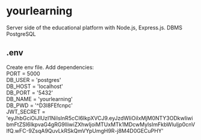 # yourlearning 
Server side of the educational platform with Node.js, Express.js. DBMS PostgreSQL
  
## .env  
Create env file. Add dependencies:  
PORT = 5000  
DB_USER = 'postgres'  
DB_HOST = 'localhost'  
DB_PORT = '5432'  
DB_NAME = 'yourlearning'  
DB_PWD = '^D3I8FEfcnpc'  
JWT_SECRET = 'eyJhbGciOiJIUzI1NiIsInR5cCI6IkpXVCJ9.eyJzdWIiOiIxMjM0NTY3ODkwIiwibmFtZSI6IkpvaG4gRG9lIiwiZXhwIjoiMTUxMTk1MDcwMyIsImFkbWluIjp0cnVlfQ.wFC-9ZsqA9QuvLkRSkQmVYpUmgH9R-j8M4D0GECuPHY'  
